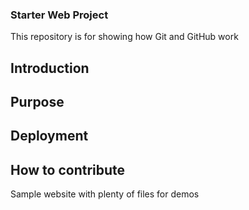 ### Starter Web Project

This repository is for showing how Git and GitHub work
## Introduction

## Purpose

## Deployment

## How to contribute

Sample website with plenty of files for demos